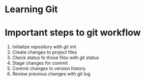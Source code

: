 # Learning Git

# Important steps to git workflow

1. Initialize repository with git init
2. Create changes to project files
3. Check status fo those files with git status
4. Stage changes for commit
5. Commit changes to version history
6. Review previous changes with git log
